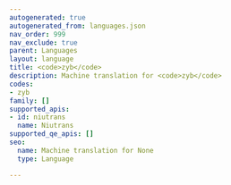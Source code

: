 ```yaml
---
autogenerated: true
autogenerated_from: languages.json
nav_order: 999
nav_exclude: true
parent: Languages
layout: language
title: <code>zyb</code>
description: Machine translation for <code>zyb</code>
codes:
- zyb
family: []
supported_apis:
- id: niutrans
  name: Niutrans
supported_qe_apis: []
seo:
  name: Machine translation for None
  type: Language

---
```


